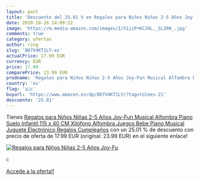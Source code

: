 ```yaml
---
layout: post
title: 'Descuento del 25.01 % en Regalos para Niños Niñas 2-5 Años Joy-Fu'
date: 2020-10-26 14:09:22
image: 'https://m.media-amazon.com/images/I/51izP+KCJHL._SL200_.jpg'
comments: true
category: ofertas
author: ring
slug: 'B07V4KT1LY-es'
actualPrice: 17.99 EUR
currency: EUR
price: 17.99
comparePrice: 23.99 EUR
prodname: 'Regalos para Niños Niñas 2-5 Años Joy-Fun Musical Alfombra Piano Suelo Infantil 115 x 40 CM Xilófono Alfombra Juegos Bebe Piano Musical Juguete Electrónico Regalos Cumpleaños'
country: 'es'
flag: '🇪🇸'
buyurl: 'https://www.amazon.es/dp/B07V4KT1LY/?tag=tolees-21'
descuento: '25.01'
---
```


Tienes [Regalos para Niños Niñas 2-5 Años Joy-Fun Musical Alfombra Piano Suelo Infantil 115 x 40 CM Xilófono Alfombra Juegos Bebe Piano Musical Juguete Electrónico Regalos Cumpleaños](https://www.amazon.es/dp/B07V4KT1LY/?tag=tolees-21) con un 25.01 % de descuento con precio de oferta de 17.99 EUR (original: 23.99 EUR) en el siguiente enlace!

[![Regalos para Niños Niñas 2-5 Años Joy-Fu](https://m.media-amazon.com/images/I/51izP+KCJHL._SL200_.jpg)](https://www.amazon.es/dp/B07V4KT1LY/?tag=tolees-21)

ℹ️:


[Accede a la oferta!!](https://www.amazon.es/dp/B07V4KT1LY/?tag=tolees-21)
